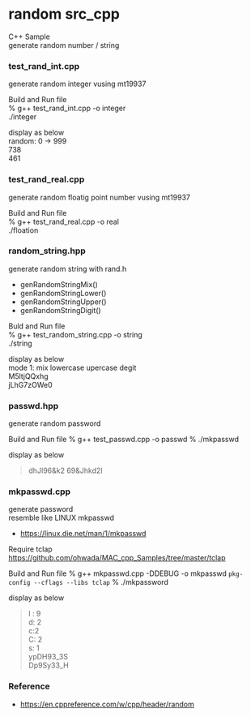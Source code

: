 random src_cpp
===============

C++ Sample <br/>
generate random number / string <br/>


### test_rand_int.cpp <br/>
generate random integer vusing mt19937 <br/>

Build  and Run file <br/>
% g++  test_rand_int.cpp -o integer <br/>
./integer <br/>

display as below <br/>
 random: 0 -> 999 <br/>
738 <br/>
461 <br/>


### test_rand_real.cpp <br/>
generate random floatig point number vusing mt19937 <br/>

Build  and Run file <br/>
% g++  test_rand_real.cpp -o real <br/>
./floation <br/>

### random_string.hpp <br/>
generate random string with rand.h <br/>
- genRandomStringMix()
- genRandomStringLower()
- genRandomStringUpper()
- genRandomStringDigit()

Buld and Run file <br/>
% g++  test_random_string.cpp -o string <br/>
./string <br/>

display as below <br/>
mode 1: mix lowercase upercase degit <br/>
M5ltjQQxhg <br/>
jLhG7zOWe0 <br/>

### passwd.hpp <br/>
generate random password <br/>

Build and Run file 
% g++  test_passwd.cpp -o passwd 
% ./mkpasswd <br/>

display as below <br/>
> dhJI96&k2
> 69&Jhkd2I

### mkpasswd.cpp <br/>
generate password <br/>
resemble like LINUX mkpasswd <br/>
- https://linux.die.net/man/1/mkpasswd

Require tclap <br/>
https://github.com/ohwada/MAC_cpp_Samples/tree/master/tclap <br/>

Build and Run file 
% g++  mkpasswd.cpp -DDEBUG -o mkpasswd `pkg-config --cflags --libs tclap` 
% ./mkpassword <br/>

display as below <br/>
> l : 9 <br/>
> d: 2 <br/>
> c:2 <br/>
> C: 2 <br/>
>s: 1 <br/>
> ypDH93_3S <br/>
> Dp9Sy33_H <br/>


### Reference <br/>
- https://en.cppreference.com/w/cpp/header/random

